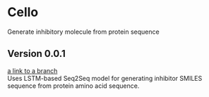 # Cello
Generate inhibitory molecule from protein sequence

## Version 0.0.1 
[a link to a branch](/_user_/_project_/tree/_branch_) <br/>
Uses LSTM-based Seq2Seq model for generating inhibitor SMILES sequence from protein amino acid sequence. <br/>
